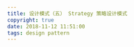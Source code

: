 ```yaml
---
title: 设计模式（五） Strategy 策略设计模式
copyright: true
date: 2018-11-12 11:51:00
tags: design pattern
---
```


